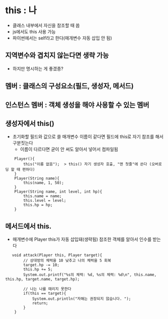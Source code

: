 # this : 나
- 클래스 내부에서 자신을 참조할 때 씀
- js에서도 this 사용 가능
- 파이썬에서는 self라고 한다(매개변수 자동 삽입 안 됨)

## 지역변수와 겹치지 않는다면 생략 가능
- 하지만 명시하는 게 좋겠죵?

## 멤버 : 클래스의 구성요소(필드, 생성자, 메서드)
## 인스턴스 멤버 : 객체 생성을 해야 사용할 수 있는 멤버

## 생성자에서 this()
- 초기화할 필드와 값으로 쓸 매개변수 이름이 같다면 필드에 this로 자기 참조를 해서 구분짓는다
  + 이름이 다르다면 굳이 안 써도 알아서 넣어서 컴파일됨
```
    Player(){
        this("이름 없음");  > this() 자기 생성자 호출, "맨 첫줄"에 쓴다 (오버로딩 할 때 편하다)
    }
    Player(String name){
        this(name, 1, 50);
    }
    Player(String name, int level, int hp){
        this.name = name;
        this.level = level;
        this.hp = hp;
    }
```

## 메서드에서 this.
- 매개변수에 Player this가 자동 삽입돼(생략됨) 참조한 객체를 알아서 인수를 받는다
```
   void attack(Player this, Player target){
        // 상대방의 체력을 10 낮추고 나의 체력을 5 회복
        target.hp -= 10;
        this.hp += 5;
        System.out.printf("%s의 체력: %d, %s의 체력: %d\n", this.name, this.hp, target.name, target.hp);

        // 나는 나를 때리지 못한다
        if(this == target){
            System.out.println("자해는 권장되지 않습니다. ");
            return;
        }
    }
```
 

